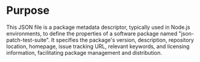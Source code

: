 # Purpose
This JSON file is a package metadata descriptor, typically used in Node.js environments, to define the properties of a software package named "json-patch-test-suite". It specifies the package's version, description, repository location, homepage, issue tracking URL, relevant keywords, and licensing information, facilitating package management and distribution.
